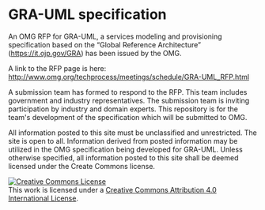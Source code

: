 GRA-UML specification
====

An OMG RFP for GRA-UML, a services modeling and provisioning specification based on the “Global Reference Architecture” (https://it.ojp.gov/GRA) has been issued by the OMG. 

A link to the RFP page is here: http://www.omg.org/techprocess/meetings/schedule/GRA-UML_RFP.html

A submission team has formed to respond to the RFP. This team includes government and industry representatives. The submission team is inviting participation by industry and domain experts. This repository is for the team's development of the specification which will be submitted to OMG.

All information posted to this site must be unclassified and unrestricted. The site is open to all. Information derived from posted information may be utilized in the OMG specification being developed for GRA-UML. Unless otherwise specified, all information posted to this site shall be deemed licensed under the Create Commons license.

<a rel="license" href="http://creativecommons.org/licenses/by/4.0/"><img alt="Creative Commons License" style="border-width:0" src="http://i.creativecommons.org/l/by/4.0/88x31.png" /></a><br />This work is licensed under a <a rel="license" href="http://creativecommons.org/licenses/by/4.0/">Creative Commons Attribution 4.0 International License</a>.

